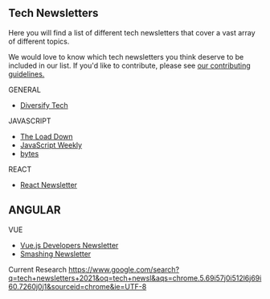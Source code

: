 ## Tech Newsletters

Here you will find a list of different tech newsletters that cover a vast array of different topics.

We would love to know which tech newsletters you think deserve to be included in our list. If you'd like to contribute, please see [our contributing guidelines.](./CONTRIBUTING.md)

GENERAL
- [Diversify Tech](https://www.diversifytech.co/)

JAVASCRIPT

- [The Load Down](https://www.thisdot.co/newsletter/)
- [JavaScript Weekly](https://javascriptweekly.com/)
- [bytes](https://bytes.dev/)


REACT
- [React Newsletter](https://reactnewsletter.com/)

ANGULAR
- 

VUE
- [Vue.js Developers Newsletter](https://vuejsdevelopers.com/newsletter/)
- [Smashing Newsletter](https://www.smashingmagazine.com/the-smashing-newsletter/)


Current Research 
https://www.google.com/search?q=tech+newsletters+2021&oq=tech+newsl&aqs=chrome.5.69i57j0i512l6j69i60.7260j0j1&sourceid=chrome&ie=UTF-8